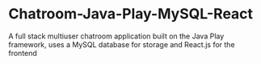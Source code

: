 # Chatroom-Java-Play-MySQL-React
 A full stack multiuser chatroom application built on the Java Play framework, uses a MySQL database for storage and React.js for the frontend
